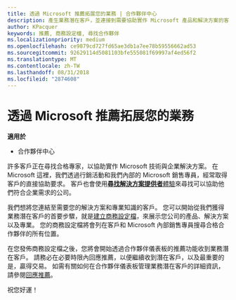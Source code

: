 ```yaml
---
title: 透過 Microsoft 推薦拓展您的業務 | 合作夥伴中心
description: 產生業務潛在客戶，並連接到需要協助實作 Microsoft 產品和解決方案的客戶。
author: KPacquer
keywords: 推薦, 商務設定檔, 尋找合作夥伴
ms.localizationpriority: medium
ms.openlocfilehash: ce9879cd727fd65ae3db1a7ee78b59556662ad53
ms.sourcegitcommit: 92629114d5081103bfe555081f69997af4ed56f2
ms.translationtype: MT
ms.contentlocale: zh-TW
ms.lasthandoff: 08/31/2018
ms.locfileid: "2874608"
---
```

<!-- FWLink:  https://go.microsoft.com/fwlink/?linkid=849775 (top of page) -->

# <a name="grow-your-business-with-referrals-from-microsoft"></a>透過 Microsoft 推薦拓展您的業務

**適用於**

-  合作夥伴中心

許多客戶正在尋找合格專家，以協助實作 Microsoft 技術與企業解決方案。 在 Microsoft 這裡，我們透過行銷活動和我們內部的 Microsoft 銷售專員，經常取得客戶的直接協助要求。 客戶也會使用[**尋找解決方案提供者**體驗](https://www.microsoft.com/solution-providers/search)來尋找可以協助他們符合企業需求的公司。 

我們想將您連結至需要您的解決方案和專業知識的客戶。 您可以開始從我們獲得業務潛在客戶的首要步驟，就是[建立商務設定檔](create-a-marketing-profile.md)，來展示您公司的產品、解決方案以及專業。 您的商務設定檔將會列在客戶和 Microsoft 內部銷售專員搜尋合格合作夥伴的所有位置。 

 在您發佈商務設定檔之後，您將會開始透過合作夥伴儀表板的推薦功能收到業務潛在客戶。 請務必在必要時限內回應推薦，以便繼續收到潛在客戶，以及最重要的是，贏得交易。 如需有關如何在合作夥伴儀表板管理業務潛在客戶的詳細資訊，請參閱[回應推薦](responding-to-referrals.md)。  

祝您好運！

<!-- 
*  [Analyze your business profile](analyze-your-marketing-profile.md) Regularly review and optimize your business profile to make sure you’re getting in front of your target customers.
-->
